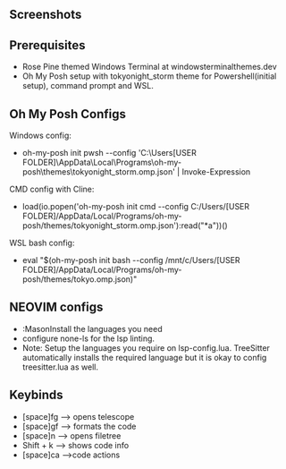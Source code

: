 ## Screenshots





## Prerequisites
 - Rose Pine themed Windows Terminal at windowsterminalthemes.dev 
 - Oh My Posh setup with tokyonight_storm theme for Powershell(initial setup), command prompt and WSL.

## Oh My Posh Configs 
Windows config:

 - oh-my-posh init pwsh --config 'C:\Users\[USER FOLDER]\AppData\Local\Programs\oh-my-posh\themes\tokyonight_storm.omp.json' | Invoke-Expression

CMD config with Cline:

- load(io.popen('oh-my-posh init cmd --config C:/Users/[USER FOLDER]/AppData/Local/Programs/oh-my-posh/themes/tokyonight_storm.omp.json'):read("*a"))()

WSL bash config:

 - eval "$(oh-my-posh init bash --config /mnt/c/Users/[USER FOLDER]/AppData/Local/Programs/oh-my-posh/themes/tokyo.omp.json)"




## NEOVIM configs 


- :MasonInstall the languages you need
- configure none-ls for the lsp linting.
- Note: Setup the languages you require on lsp-config.lua. TreeSitter automatically installs the required language but it is okay to config treesitter.lua as well.
## Keybinds
- [space]fg --> opens telescope
- [space]gf --> formats the code
- [space]n --> opens filetree
- Shift + k --> shows code info
- [space]ca -->code actions
